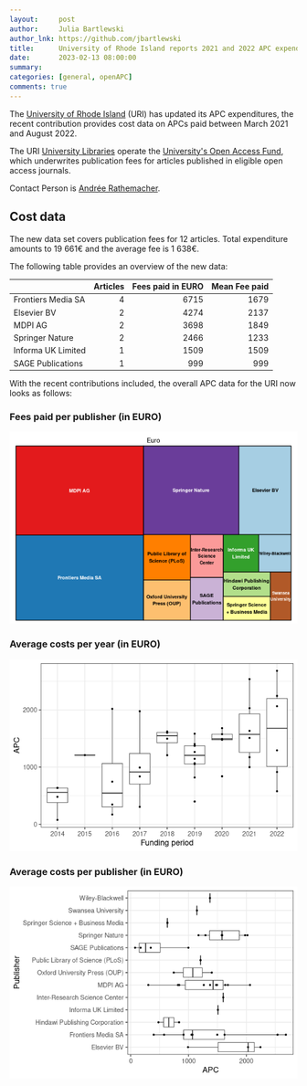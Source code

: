 ```yaml
---
layout:     post
author:     Julia Bartlewski
author_lnk: https://github.com/jbartlewski
title:      University of Rhode Island reports 2021 and 2022 APC expenditures
date:       2023-02-13 08:00:00
summary:    
categories: [general, openAPC]
comments: true
---
```





The [University of Rhode Island](https://www.uri.edu/) (URI) has updated its APC expenditures, the recent contribution provides cost data on APCs paid between March 2021 and August 2022.

The URI [University Libraries](https://web.uri.edu/library/) operate the [University's Open Access Fund](https://uri.libguides.com/oafund), which underwrites publication fees for articles published in eligible open access journals.

Contact Person is [Andrée Rathemacher](mailto:andree@uri.edu).

## Cost data



The new data set covers publication fees for 12 articles. Total expenditure amounts to 19 661€ and the average fee is 1 638€.

The following table provides an overview of the new data:


|                   | Articles| Fees paid in EURO| Mean Fee paid|
|:------------------|--------:|-----------------:|-------------:|
|Frontiers Media SA |        4|              6715|          1679|
|Elsevier BV        |        2|              4274|          2137|
|MDPI AG            |        2|              3698|          1849|
|Springer Nature    |        2|              2466|          1233|
|Informa UK Limited |        1|              1509|          1509|
|SAGE Publications  |        1|               999|           999|

With the recent contributions included, the overall APC data for the URI now looks as follows: 

### Fees paid per publisher (in EURO)

![plot of chunk tree_rhode_island_2023_02_13_full](/figure/tree_rhode_island_2023_02_13_full-1.png)

###  Average costs per year (in EURO)

![plot of chunk box_rhode_island_2023_02_13_year_full](/figure/box_rhode_island_2023_02_13_year_full-1.png)

###  Average costs per publisher (in EURO)

![plot of chunk box_rhode_island_2023_02_13_publisher_full](/figure/box_rhode_island_2023_02_13_publisher_full-1.png)
